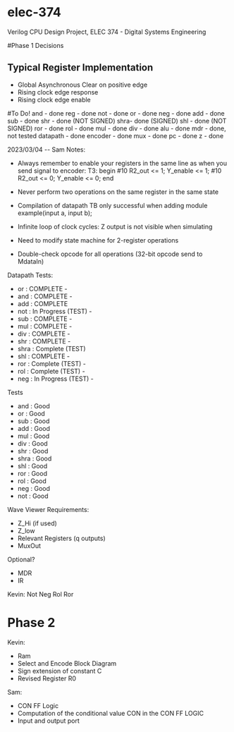 # elec-374

Verilog CPU Design Project, ELEC 374 - Digital Systems Engineering

#Phase 1 Decisions

## Typical Register Implementation

- Global Asynchronous Clear on positive edge
- Rising clock edge response
- Rising clock edge enable

#To Do!
and - done
reg - done
not - done
or - done
neg - done
add - done
sub - done
shr - done (NOT SIGNED)
shra- done (SIGNED)
shl - done (NOT SIGNED)
ror - done
rol - done
mul - done
div - done
alu - done
mdr - done, not tested
datapath - done
encoder - done
mux - done
pc - done
z - done

2023/03/04 -- Sam Notes:

- Always remember to enable your registers in the same line as when you send signal to encoder:
  T3: begin
  #10 R2_out <= 1; Y_enable <= 1;
  #10 R2_out <= 0; Y_enable <= 0;
  end

- Never perform two operations on the same register in the same state

- Compilation of datapath TB only successful when adding module example(input a, input b);
- Infinite loop of clock cycles: Z output is not visible when simulating
- Need to modify state machine for 2-register operations
- Double-check opcode for all operations (32-bit opcode send to MdataIn)

Datapath Tests:

- or : COMPLETE -
- and : COMPLETE -
- add : COMPLETE
- not : In Progress (TEST) -
- sub : COMPLETE -
- mul : COMPLETE -
- div : COMPLETE -
- shr : COMPLETE -
- shra : Complete (TEST)
- shl : COMPLETE -
- ror : Complete (TEST) -
- rol : Complete (TEST) -
- neg : In Progress (TEST) -

Tests

- and : Good
- or : Good
- sub : Good
- add : Good
- mul : Good
- div : Good
- shr : Good
- shra : Good
- shl : Good
- ror : Good
- rol : Good
- neg : Good
- not : Good

Wave Viewer Requirements:

- Z_Hi (if used)
- Z_low
- Relevant Registers (q outputs)
- MuxOut

Optional?
- MDR
- IR

Kevin:
Not 
Neg
Rol
Ror

# Phase 2
Kevin:
- Ram
- Select and Encode Block Diagram
- Sign extension of constant C
- Revised Register R0

Sam: 
- CON FF Logic
- Computation of the conditional value CON in the CON FF LOGIC
- Input and output port